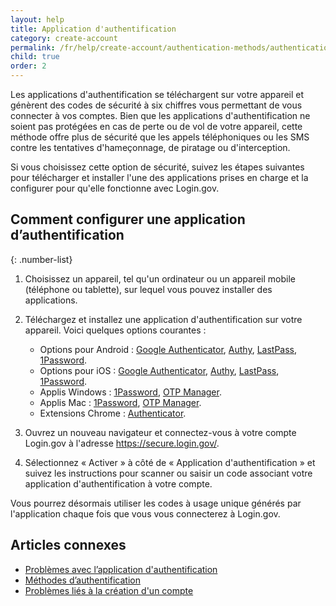 ```yaml
---
layout: help
title: Application d'authentification
category: create-account
permalink: /fr/help/create-account/authentication-methods/authentication-application/
child: true
order: 2
---
```


Les applications d'authentification se téléchargent sur votre appareil et génèrent des codes de sécurité à six chiffres vous permettant de vous connecter à vos comptes. Bien que les applications d'authentification ne soient pas protégées en cas de perte ou de vol de votre appareil, cette méthode offre plus de sécurité que les appels téléphoniques ou les SMS contre les tentatives d'hameçonnage, de piratage ou d'interception.

Si vous choisissez cette option de sécurité, suivez les étapes suivantes pour télécharger et installer l'une des applications prises en charge et la configurer pour qu'elle fonctionne avec Login.gov.

## Comment configurer une application d’authentification

{: .number-list}

1. Choisissez un appareil, tel qu'un ordinateur ou un appareil mobile (téléphone ou tablette), sur lequel vous pouvez installer des applications.

2. Téléchargez et installez une application d'authentification sur votre appareil. Voici quelques options courantes :
   * Options pour Android : [Google Authenticator](https://play.google.com/store/apps/details?id=com.google.android.apps.authenticator2&hl=en), [Authy](https://authy.com/), [LastPass](https://lastpass.com/), [1Password](https://1password.com/).
   * Options pour iOS : [Google Authenticator](https://itunes.apple.com/us/app/google-authenticator/id388497605?mt=8), [Authy](https://authy.com/), [LastPass](https://lastpass.com/), [1Password](https://1password.com/).
   * Applis Windows : [1Password](https://1password.com/), [OTP Manager](https://apps.microsoft.com/detail/9nblggh6hngn?hl=fr-fr&gl=US).
   * Applis Mac : [1Password](https://1password.com/), [OTP Manager](https://itunes.apple.com/us/app/otp-manager/id928941247?mt=12).
   * Extensions Chrome : [Authenticator](https://chrome.google.com/webstore/detail/authenticator/bhghoamapcdpbohphigoooaddinpkbai?hl=en).

3. Ouvrez un nouveau navigateur et connectez-vous à votre compte Login.gov à l'adresse <https://secure.login.gov/>.

4. Sélectionnez « Activer » à côté de « Application d'authentification » et suivez les instructions pour scanner ou saisir un code associant votre application d'authentification à votre compte.

Vous pourrez désormais utiliser les codes à usage unique générés par l'application chaque fois que vous vous connecterez à Login.gov.

## Articles connexes

* [Problèmes avec l’application d'authentification](/fr/help/trouble-signing-in/authentication/issues-with-authentication-application/)
* [Méthodes d’authentification](/fr/help/create-account/authentication-methods/)
* [Problèmes liés à la création d'un compte](/fr/help/create-account/issues-creating-an-account/)
